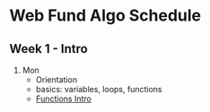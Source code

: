 # Web Fund Algo Schedule

## Week 1 - Intro

1. Mon
   - Orientation
   - basics: variables, loops, functions
   - [Functions Intro](../function-intro.md)
